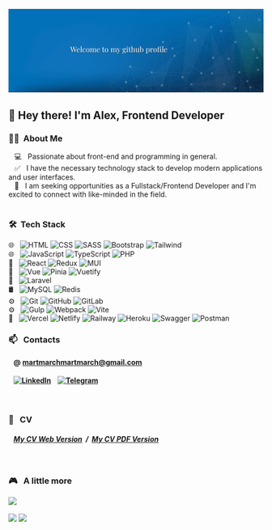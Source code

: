[![MasterHead](prevew.png)](https://github.com/AlexHiriavenko)

<h2>👋 Hey there! I'm Alex, Frontend Developer</h2>
<h3> 👨🏻 &nbsp;About Me </h3>

&nbsp;&nbsp; 💻 &nbsp; Passionate about front-end and programming in general.<br>
&nbsp;&nbsp; &#9989; &nbsp; I have the necessary technology stack to develop modern applications and user interfaces.<br>
&nbsp;&nbsp; 🔎 &nbsp; I am seeking opportunities as a Fullstack/Frontend Developer and I'm excited to connect with like-minded in the field.<br>
<br>

<h3> 🛠 &nbsp;Tech Stack</h3>

🌐 &nbsp;
![HTML](https://img.shields.io/badge/-HTML5-333333?style=flat&logo=HTML5)
![CSS](https://img.shields.io/badge/-CSS-333333?style=flat&logo=CSS3&logoColor=1572B6)
![SASS](https://img.shields.io/badge/-Sass-333333?style=flat&logo=sass)
![Bootstrap](https://img.shields.io/badge/-Bootstrap-333333?style=flat&logo=bootstrap)
![Tailwind](https://img.shields.io/badge/-Tailwind-333333?style=flat&logo=tailwindcss)
<br>
🌐 &nbsp;
![JavaScript](https://img.shields.io/badge/-JavaScript-333333?style=flat&logo=javascript)
![TypeScript](https://img.shields.io/badge/-TypeScript-333333?style=flat&logo=typescript)
![PHP](https://img.shields.io/badge/-PHP-333333?style=flat&logo=php)
<br>
🔧 &nbsp;
![React](https://img.shields.io/badge/-React-333333?style=flat&logo=react)
![Redux](https://img.shields.io/badge/-Redux-333333?style=flat&logo=redux)
![MUI](https://img.shields.io/badge/-Mui-333333?style=flat&logo=mui)
<br>
🔧 &nbsp;
![Vue](https://img.shields.io/badge/-Vue-333333?style=flat&logo=vue.js)
![Pinia](https://img.shields.io/badge/-Pinia-333333?style=flat&logo=vue.js)
![Vuetify](https://img.shields.io/badge/-Vuetify-333333?style=flat&logo=vuetify)
<br>
🔧 &nbsp;
![Laravel](https://img.shields.io/badge/-Laravel-333333?style=flat&logo=laravel)
<br>
🛢️ &nbsp;
![MySQL](https://img.shields.io/badge/-MySQL-333333?style=flat&logo=mysql)
![Redis](https://img.shields.io/badge/-Redis-333333?style=flat&logo=redis)
<br>
⚙️ &nbsp;
![Git](https://img.shields.io/badge/-Git-333333?style=flat&logo=git)
![GitHub](https://img.shields.io/badge/-GitHub-333333?style=flat&logo=github)
![GitLab](https://img.shields.io/badge/-GitLab-333333?style=flat&logo=gitlab)
<br>
⚙️ &nbsp;
![Gulp](https://img.shields.io/badge/-Gulp-333333?style=flat&logo=gulp)
![Webpack](https://img.shields.io/badge/-Webpack-333333?style=flat&logo=webpack)
![Vite](https://img.shields.io/badge/-Vite-333333?style=flat&logo=vite)
<br>
🚀 &nbsp;
![Vercel](https://img.shields.io/badge/-Vercel-333333?style=flat&logo=vercel)
![Netlify](https://img.shields.io/badge/-Netlify-333333?style=flat&logo=netlify)
![Railway](https://img.shields.io/badge/-Railway-333333?style=flat&logo=railway)
![Heroku](https://img.shields.io/badge/-Heroku-333333?style=flat&logo=heroku)
![Swagger](https://img.shields.io/badge/-Swagger-333333?style=flat&logo=swagger)
![Postman](https://img.shields.io/badge/-Postman-333333?style=flat&logo=postman)
<br>

<h3> 📫 &nbsp; Contacts</h3>

#### &nbsp;&nbsp; @ martmarchmartmarch@gmail.com

#### &nbsp;&nbsp; [![LinkedIn](https://img.shields.io/badge/-LinkedIn-333333?style=flat&logo=linkedin)](https://www.linkedin.com/in/oleksii-hiriavenko/) &nbsp;&nbsp; [![Telegram](https://img.shields.io/badge/-Telegram-333333?style=flat&logo=telegram)](https://t.me/AlexHiriavenko)

<br>
<h3> 📃 &nbsp; CV</h3>
 
 ##### &nbsp;&nbsp; [My CV Web Version](https://alexhiriavenko.github.io/CV/) &nbsp;/&nbsp; [My CV PDF Version](https://drive.google.com/file/d/1Kfmr-lwIEN3rDB3hd9LeDG-YLep4ExrH/view?usp=sharing)
<br>

<h3> 🎮 &nbsp; A little more</h3>

 <p>
  <a href ="https://www.codewars.com/users/AlexHiriavenko/completed">
    <img src="https://www.codewars.com/users/AlexHiriavenko/badges/large">
  </a>
</p>

<p>
  <img src="https://streak-stats.demolab.com/?user=AlexHiriavenko&theme=dark">
  <img src="https://github-readme-stats.vercel.app/api/top-langs/?username=AlexHiriavenko&theme=dark&layout=donut">
</p>
